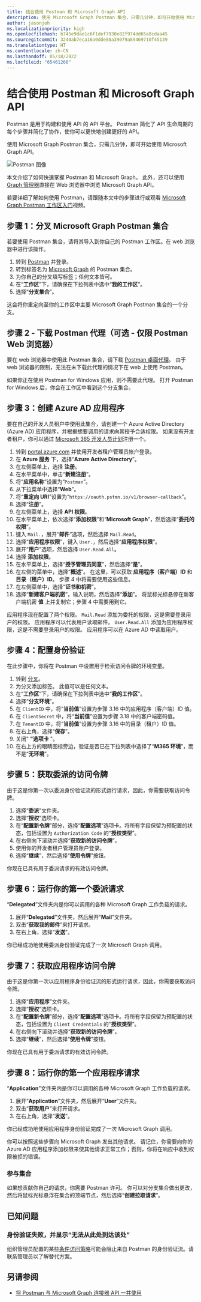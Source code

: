 ```yaml
---
title: 结合使用 Postman 和 Microsoft Graph API
description: 使用 Microsoft Graph Postman 集合，只需几分钟，即可开始使用 Microsoft Graph API。
author: jasonjoh
ms.localizationpriority: high
ms.openlocfilehash: b745e9dae1c6f1def7930e82f974dd65a8cdaa45
ms.sourcegitcommit: 3240ab7eca16a0dde88a39079a89469710f45139
ms.translationtype: HT
ms.contentlocale: zh-CN
ms.lasthandoff: 05/18/2022
ms.locfileid: "65461266"
---
```

# <a name="use-postman-with-the-microsoft-graph-api"></a>结合使用 Postman 和 Microsoft Graph API

Postman 是用于构建和使用 API 的 API 平台。 Postman 简化了 API 生命周期的每个步骤并简化了协作，使你可以更快地创建更好的 API。

使用 Microsoft Graph Postman 集合，只需几分钟，即可开始使用 Microsoft Graph API。

![Postman 图像](images/postman-screenshot.png)

本文介绍了如何快速掌握 Postman 和 Microsoft Graph。 此外，还可以使用 [Graph 管理器](https://developer.microsoft.com/graph/graph-explorer)直接在 Web 浏览器中浏览 Microsoft Graph API。

若要详细了解如何使用 Postman，请跟随本文中的步骤进行或观看 [Microsoft Graph Postman 工作区入门](https://youtu.be/3RTHY3jScmA)视频。

## <a name="step-1-fork-the-microsoft-graph-postman-collection"></a>步骤 1：分叉 Microsoft Graph Postman 集合

若要使用 Postman 集合，请将其导入到你自己的 Postman 工作区。在 web 浏览器中进行该操作。

1. 转到 [Postman](https://www.postman.com/) 并登录。
1. 转到标签名为 [Microsoft Graph](https://www.postman.com/microsoftgraph/workspace/microsoft-graph/collection/455214-085f7047-1bec-4570-9ed0-3a7253be148c/fork) 的 Postman 集合。
1. 为你自己的分叉填写标签；任何文本皆可。
1. 在“**工作区**”下，请确保在下拉列表中选中“**我的工作区**”。
1. 选择“**分支集合**”。

这会将你重定向至你的工作区中主要 Microsoft Graph Postman 集合的一个分支。

## <a name="step-2-download-the-postman-agent-optional---postman-web-browser-only"></a>步骤 2 - 下载 Postman 代理（可选 - 仅限 Postman Web 浏览器） 

要在 web 浏览器中使用此 Postman 集合，请下载 [Postman 桌面代理](https://www.postman.com/downloads)。 由于 web 浏览器的限制，无法在未下载此代理的情况下在 web 上使用 Postman。

如果你正在使用 Postman for Windows 应用，则不需要此代理。 打开 Postman for Windows 后，你会在工作区中看到这个分支集合。

## <a name="step-3-create-an-azure-ad-application"></a>步骤 3：创建 Azure AD 应用程序

要在自己的开发人员租户中使用此集合，请创建一个 Azure Active Directory (Azure AD) 应用程序，并根据想要调用的请求向其授予合适权限。 如果没有开发者租户，你可以通过 [Microsoft 365 开发人员计划](https://developer.microsoft.com/microsoft-365/dev-program)注册一个。

1. 转到 [portal.azure.com](https://portal.azure.com/) 并使用开发者租户管理员帐户登录。
1. 在 **Azure 服务** 下，选择“**Azure Active Directory**”。
1. 在左侧菜单上，选择 **注册**。
1. 在水平菜单中，单击“**新建注册**”。
1. 将“**应用名称**”设置为“`Postman`”。
1. 从下拉菜单中选择“**Web**”。
1. 将“**重定向 URI**”设置为“`https://oauth.pstmn.io/v1/browser-callback`”。
1. 选择“**注册**”。
1. 在左侧菜单上，选择 **API 权限**。
1. 在水平菜单上，依次选择“**添加权限**”和“**Microsoft Graph**”，然后选择“**委托的权限**”。
1. 键入 `Mail.`，展开“**邮件**”选项，然后选择 `Mail.Read`。
1. 选择“**应用程序权限**”，键入 `User.`，然后选择“**应用程序权限**”。
1. 展开“**用户**”选项，然后选择 `User.Read.All`。
1. 选择 **添加权限**。
1. 在水平菜单上，选择“**授予管理员同意**”，然后选择“**是**”。
1. 在左侧的菜单中，选择“**概述**”。 在这里，可以获取 **应用程序（客户端）ID** 和 **目录（租户）ID**。 步骤 4 中将需要使用这些信息。
1. 在左侧菜单中，选择“**证书和机密**”。
1. 选择“**新建客户端机密**”，输入说明，然后选择“**添加**”。 将鼠标光标悬停在新客户端机密 **值** 上并复制它；步骤 4 中需要用到它。

应用程序现在配置了两个权限。 `Mail.Read` 添加为委托的权限，这是需要登录用户的权限。 应用程序可以代表用户读取邮件。 `User.Read.All` 添加为应用程序权限，这是不需要登录用户的权限。 应用程序可以在 Azure AD 中读取用户。

## <a name="step-4-configure-authentication"></a>步骤 4：配置身份验证

在此步骤中，你将在 Postman 中设置用于检索访问令牌的环境变量。

1. 转到 [分叉](https://www.postman.com/microsoftgraph/workspace/microsoft-graph/environment/455214-efbc69b2-69bd-402e-9e72-850b3a49bb21/fork)。
1. 为分叉添加标签。 此值可以是任何文本。
1. 在“**工作区**”下，请确保在下拉列表中选中“**我的工作区**”。
1. 选择“**分支环境**”。
1. 在 `ClientID` 中，将“**当前值**”设置为步骤 3.16 中的应用程序（客户端）ID 值。
1. 在 `ClientSecret` 中，将“**当前值**”设置为步骤 3.18 中的客户端密码值。
1. 在 `TenantID` 中，将“**当前值**”设置为步骤 3.16 中的目录（租户）ID 值。
1. 在右上角，选择“**保存**”。
1. 关闭" **"选项卡** "。
1. 在右上方的眼睛图标旁边，验证是否已在下拉列表中选择了“**M365 环境**”，而不是“**无环境**”。

## <a name="step-5-get-a-delegated-access-token"></a>步骤 5：获取委派的访问令牌

由于这是你第一次以委派身份验证流的形式运行请求，因此，你需要获取访问令牌。

1. 选择“**委派**”文件夹。
1. 选择“**授权**”选项卡。
1. 在“**配置新令牌**”部分，选择“**配置选项**”选项卡。将所有字段保留为预配置的状态，包括设置为 `Authorization Code` 的“**授权类型**”。
1. 在右侧向下滚动并选择“**获取新的访问令牌**”。
1. 使用你的开发者租户管理员账户登录。
1. 选择“**继续**”，然后选择“**使用令牌**”按钮。

你现在已具有用于委派请求的有效访问令牌。

## <a name="step-6-run-your-first-delegated-request"></a>步骤 6：运行你的第一个委派请求

“**Delegated**”文件夹内是你可以调用的各种 Microsoft Graph 工作负载的请求。

1. 展开“**Delegated**”文件夹，然后展开“**Mail**”文件夹。
1. 双击“**获取我的邮件**”来打开请求。
1. 在右上角，选择“**发送**”。

你已经成功地使用委派身份验证完成了一次 Microsoft Graph 调用。

## <a name="step-7-get-an-application-access-token"></a>步骤 7：获取应用程序访问令牌

由于这是你第一次以应用程序身份验证流的形式运行请求，因此，你需要获取访问令牌。

1. 选择“**应用程序**”文件夹。
1. 选择“**授权**”选项卡。
1. 在“**配置新令牌**”部分，选择“**配置选项**”选项卡。将所有字段保留为预配置的状态，包括设置为 `Client Credentials` 的“**授权类型**”。
1. 在右侧向下滚动并选择“**获取新的访问令牌**”。
1. 选择“**继续**”，然后选择“**使用令牌**”按钮。

你现在已具有用于委派请求的有效访问令牌。

## <a name="step-8-run-your-first-application-request"></a>步骤 8：运行你的第一个应用程序请求

“**Application**”文件夹内是你可以调用的各种 Microsoft Graph 工作负载的请求。

1. 展开“**Application**”文件夹，然后展开“**User**”文件夹。
1. 双击“**获取用户**”来打开请求。
1. 在右上角，选择“**发送**”。

你已经成功地使用应用程序身份验证完成了一次 Microsoft Graph 调用。

你可以按照这些步骤向 Microsoft Graph 发出其他请求。 请记住，你需要向你的 Azure AD 应用程序添加权限来使其他请求正常工作；否则，你将在响应中收到权限被拒的错误。

### <a name="contribute-to-the-collection"></a>参与集合

如果想贡献你自己的请求，你需要 Postman 许可。 你可以对分支集合做出更改，然后将鼠标光标悬浮在集合的顶端节点，然后选择“**创建拉取请求**”。

## <a name="known-issues"></a>已知问题

### <a name="authentication-fails-with-you-cant-get-there-from-here"></a>身份验证失败，并显示“无法从此处到达该处”

组织管理员配置的某些[条件访问策略](/azure/active-directory/conditional-access/overview)可能会阻止来自 Postman 的身份验证流。请联系管理员以了解替代方案。

## <a name="see-also"></a>另请参阅

- [将 Postman 与 Microsoft Graph 连接器 API 一并使用](connecting-external-content-connectors-api-postman.md)
